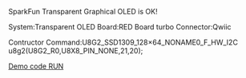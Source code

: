 SparkFun Transparent Graphical OLED is OK!

System:Transparent OLED <SSD1309>
Board:RED Board turbo <SAMD21>
Connector:Qwiic<I2C>

Contructor Command:U8G2_SSD1309_128×64_NONAME0_F_HW_I2C u8g2(U8G2_R0,U8X8_PIN_NONE,21,20);

[Demo code RUN](https://imgur.com/gallery/VnoS7io)